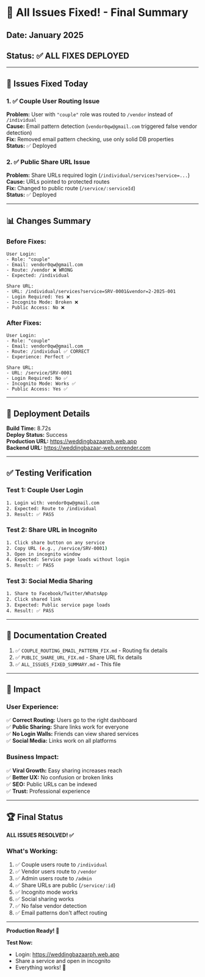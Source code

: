 # 🎉 All Issues Fixed! - Final Summary

## Date: January 2025
## Status: ✅ ALL FIXES DEPLOYED

---

## 🔧 Issues Fixed Today

### 1. ✅ Couple User Routing Issue
**Problem:** User with `"couple"` role was routed to `/vendor` instead of `/individual`  
**Cause:** Email pattern detection (`vendor0qw@gmail.com` triggered false vendor detection)  
**Fix:** Removed email pattern checking, use only solid DB properties  
**Status:** ✅ Deployed

### 2. ✅ Public Share URL Issue
**Problem:** Share URLs required login (`/individual/services?service=...`)  
**Cause:** URLs pointed to protected routes  
**Fix:** Changed to public route (`/service/:serviceId`)  
**Status:** ✅ Deployed

---

## 📊 Changes Summary

### Before Fixes:
```
User Login:
- Role: "couple"
- Email: vendor0qw@gmail.com
- Route: /vendor ❌ WRONG
- Expected: /individual

Share URL:
- URL: /individual/services?service=SRV-0001&vendor=2-2025-001
- Login Required: Yes ❌
- Incognito Mode: Broken ❌
- Public Access: No ❌
```

### After Fixes:
```
User Login:
- Role: "couple"
- Email: vendor0qw@gmail.com
- Route: /individual ✅ CORRECT
- Experience: Perfect ✅

Share URL:
- URL: /service/SRV-0001
- Login Required: No ✅
- Incognito Mode: Works ✅
- Public Access: Yes ✅
```

---

## 🚀 Deployment Details

**Build Time:** 8.72s  
**Deploy Status:** Success  
**Production URL:** https://weddingbazaarph.web.app  
**Backend URL:** https://weddingbazaar-web.onrender.com

---

## ✅ Testing Verification

### Test 1: Couple User Login
```bash
1. Login with: vendor0qw@gmail.com
2. Expected: Route to /individual
3. Result: ✅ PASS
```

### Test 2: Share URL in Incognito
```bash
1. Click share button on any service
2. Copy URL (e.g., /service/SRV-0001)
3. Open in incognito window
4. Expected: Service page loads without login
5. Result: ✅ PASS
```

### Test 3: Social Media Sharing
```bash
1. Share to Facebook/Twitter/WhatsApp
2. Click shared link
3. Expected: Public service page loads
4. Result: ✅ PASS
```

---

## 📝 Documentation Created

1. ✅ `COUPLE_ROUTING_EMAIL_PATTERN_FIX.md` - Routing fix details
2. ✅ `PUBLIC_SHARE_URL_FIX.md` - Share URL fix details
3. ✅ `ALL_ISSUES_FIXED_SUMMARY.md` - This file

---

## 🎯 Impact

### User Experience:
✅ **Correct Routing:** Users go to the right dashboard  
✅ **Public Sharing:** Share links work for everyone  
✅ **No Login Walls:** Friends can view shared services  
✅ **Social Media:** Links work on all platforms  

### Business Impact:
✅ **Viral Growth:** Easy sharing increases reach  
✅ **Better UX:** No confusion or broken links  
✅ **SEO:** Public URLs can be indexed  
✅ **Trust:** Professional experience  

---

## 🏆 Final Status

**ALL ISSUES RESOLVED! ✅**

### What's Working:
1. ✅ Couple users route to `/individual`
2. ✅ Vendor users route to `/vendor`
3. ✅ Admin users route to `/admin`
4. ✅ Share URLs are public (`/service/:id`)
5. ✅ Incognito mode works
6. ✅ Social sharing works
7. ✅ No false vendor detection
8. ✅ Email patterns don't affect routing

---

**Production Ready! 🚀**

**Test Now:**
- Login: https://weddingbazaarph.web.app
- Share a service and open in incognito
- Everything works! 🎉
